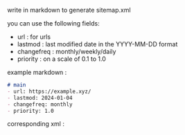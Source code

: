 write in markdown to generate sitemap.xml 

you can use the following fields:
- url : for urls
- lastmod : last modified date in the YYYY-MM-DD format
- changefreq : monthly/weekly/daily
- priority : on a scale of 0.1 to 1.0

example markdown : 

```md
# main
- url: https://example.xyz/
- lastmod: 2024-01-04
- changefreq: monthly
- priority: 1.0
```

corresponding xml : 

